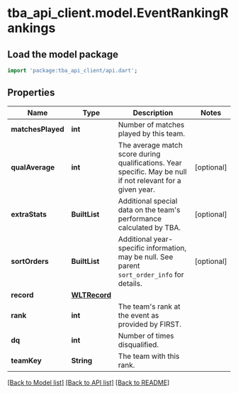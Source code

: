 # tba_api_client.model.EventRankingRankings

## Load the model package
```dart
import 'package:tba_api_client/api.dart';
```

## Properties
Name | Type | Description | Notes
------------ | ------------- | ------------- | -------------
**matchesPlayed** | **int** | Number of matches played by this team. | 
**qualAverage** | **int** | The average match score during qualifications. Year specific. May be null if not relevant for a given year. | [optional] 
**extraStats** | **BuiltList<num>** | Additional special data on the team's performance calculated by TBA. | [optional] 
**sortOrders** | **BuiltList<num>** | Additional year-specific information, may be null. See parent `sort_order_info` for details. | [optional] 
**record** | [**WLTRecord**](WLTRecord.md) |  | 
**rank** | **int** | The team's rank at the event as provided by FIRST. | 
**dq** | **int** | Number of times disqualified. | 
**teamKey** | **String** | The team with this rank. | 

[[Back to Model list]](../README.md#documentation-for-models) [[Back to API list]](../README.md#documentation-for-api-endpoints) [[Back to README]](../README.md)


